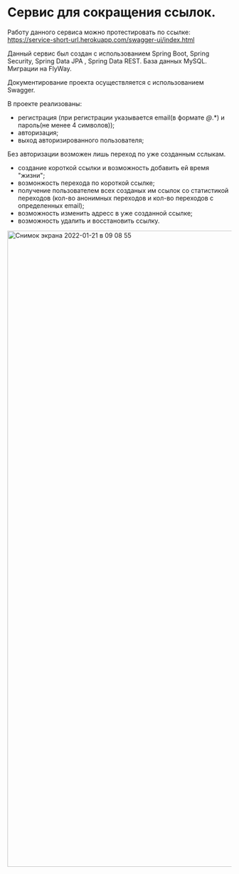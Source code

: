 # Сервис для сокращения ссылок.

Работу данного сервиса можно протестировать по ссылке: https://service-short-url.herokuapp.com/swagger-ui/index.html

Данный сервис был создан с использованием Spring Boot, Spring Security, Spring Data JPA , Spring Data REST. База данных MySQL. Миграции на FlyWay.

Документирование проекта осуществляется с использованием Swagger.

В проекте реализованы: 
- регистрация (при регистрации указывается email(в формате *@*.*) и пароль(не менее 4 символов)); 
- авторизация; 
- выход авторизированного пользователя;

Без авторизации возможен лишь переход по уже созданным сслыкам.

- создание короткой ссылки и возможность добавить ей время "жизни";
- возмонжость перехода по короткой ссылке;
- получение пользователем всех созданых им ссылок со статистикой переходов (кол-во анонимных переходов и кол-во переходов с определенных email);
- возможность изменить адресс в уже созданной ссылке;
- возможность удалить и восстановить ссылку.

<img width="1430" alt="Снимок экрана 2022-01-21 в 09 08 55" src="https://user-images.githubusercontent.com/85585191/150476757-91161b10-cbd9-405c-b622-8b0eb0c91be4.png">





